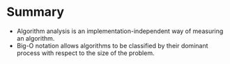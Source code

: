 Summary
=======

-   Algorithm analysis is an implementation-independent way of measuring
    an algorithm.
-   Big-O notation allows algorithms to be classified by their dominant
    process with respect to the size of the problem.

